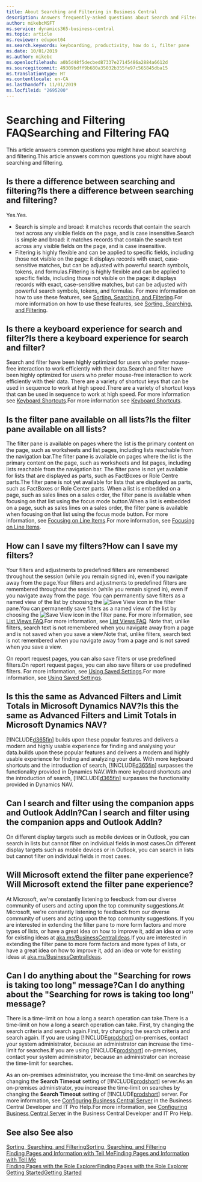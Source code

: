 ```yaml
---
title: About Searching and Filtering in Business Central
description: Answers frequently-asked questions about Search and Filter.
author: mikebcMSFT
ms.service: dynamics365-business-central
ms.topic: article
ms.reviewer: edupont04
ms.search.keywords: keyboarding, productivity, how do i, filter pane
ms.date: 10/01/2019
ms.author: mikebc
ms.openlocfilehash: a0b5d48f5decbed87337e27145486a2884a6612d
ms.sourcegitcommit: 49309bdff9b680a35032b355fe97c565845dba15
ms.translationtype: HT
ms.contentlocale: en-CA
ms.lasthandoff: 11/01/2019
ms.locfileid: "2695200"
---
```

# <a name="searching-and-filtering-faq"></a><span data-ttu-id="3dc75-103">Searching and Filtering FAQ</span><span class="sxs-lookup"><span data-stu-id="3dc75-103">Searching and Filtering FAQ</span></span>
<span data-ttu-id="3dc75-104">This article answers common questions you might have about searching and filtering.</span><span class="sxs-lookup"><span data-stu-id="3dc75-104">This article answers common questions you might have about searching and filtering.</span></span>

## <a name="is-there-a-difference-between-searching-and-filtering"></a><span data-ttu-id="3dc75-105">Is there a difference between searching and filtering?</span><span class="sxs-lookup"><span data-stu-id="3dc75-105">Is there a difference between searching and filtering?</span></span>
<span data-ttu-id="3dc75-106">Yes.</span><span class="sxs-lookup"><span data-stu-id="3dc75-106">Yes.</span></span>
- <span data-ttu-id="3dc75-107">Search is simple and broad: it matches records that contain the search text across any visible fields on the page, and is case insensitive.</span><span class="sxs-lookup"><span data-stu-id="3dc75-107">Search is simple and broad: it matches records that contain the search text across any visible fields on the page, and is case insensitive.</span></span>
- <span data-ttu-id="3dc75-108">Filtering is highly flexible and can be applied to specific fields, including those not visible on the page: it displays records with exact, case-sensitive matches, but can be adjusted with powerful search symbols, tokens, and formulas.</span><span class="sxs-lookup"><span data-stu-id="3dc75-108">Filtering is highly flexible and can be applied to specific fields, including those not visible on the page: it displays records with exact, case-sensitive matches, but can be adjusted with powerful search symbols, tokens, and formulas.</span></span> <span data-ttu-id="3dc75-109">For more information on how to use these features, see [Sorting, Searching, and Filtering](ui-enter-criteria-filters.md).</span><span class="sxs-lookup"><span data-stu-id="3dc75-109">For more information on how to use these features, see [Sorting, Searching, and Filtering](ui-enter-criteria-filters.md).</span></span>

## <a name="is-there-a-keyboard-experience-for-search-and-filter"></a><span data-ttu-id="3dc75-110">Is there a keyboard experience for search and filter?</span><span class="sxs-lookup"><span data-stu-id="3dc75-110">Is there a keyboard experience for search and filter?</span></span>
<span data-ttu-id="3dc75-111">Search and filter have been highly optimized for users who prefer mouse-free interaction to work efficiently with their data.</span><span class="sxs-lookup"><span data-stu-id="3dc75-111">Search and filter have been highly optimized for users who prefer mouse-free interaction to work efficiently with their data.</span></span> <span data-ttu-id="3dc75-112">There are a variety of shortcut keys that can be used in sequence to work at high speed.</span><span class="sxs-lookup"><span data-stu-id="3dc75-112">There are a variety of shortcut keys that can be used in sequence to work at high speed.</span></span> <span data-ttu-id="3dc75-113">For more information see [Keyboard Shortcuts](keyboard-shortcuts.md#KeyboardFilter).</span><span class="sxs-lookup"><span data-stu-id="3dc75-113">For more information see [Keyboard Shortcuts](keyboard-shortcuts.md#KeyboardFilter).</span></span>

## <a name="is-the-filter-pane-available-on-all-lists"></a><span data-ttu-id="3dc75-114">Is the filter pane available on all lists?</span><span class="sxs-lookup"><span data-stu-id="3dc75-114">Is the filter pane available on all lists?</span></span>
<span data-ttu-id="3dc75-115">The filter pane is available on pages where the list is the primary content on the page, such as worksheets and list pages, including lists reachable from the navigation bar.</span><span class="sxs-lookup"><span data-stu-id="3dc75-115">The filter pane is available on pages where the list is the primary content on the page, such as worksheets and list pages, including lists reachable from the navigation bar.</span></span> <span data-ttu-id="3dc75-116">The filter pane is not yet available for lists that are displayed as parts, such as FactBoxes or Role Centre parts.</span><span class="sxs-lookup"><span data-stu-id="3dc75-116">The filter pane is not yet available for lists that are displayed as parts, such as FactBoxes or Role Center parts.</span></span> <span data-ttu-id="3dc75-117">When a list is embedded on a page, such as sales lines on a sales order, the filter pane is available when focusing on that list using the focus mode button.</span><span class="sxs-lookup"><span data-stu-id="3dc75-117">When a list is embedded on a page, such as sales lines on a sales order, the filter pane is available when focusing on that list using the focus mode button.</span></span> <span data-ttu-id="3dc75-118">For more information, see [Focusing on Line Items](ui-enter-data.md#Focus).</span><span class="sxs-lookup"><span data-stu-id="3dc75-118">For more information, see [Focusing on Line Items](ui-enter-data.md#Focus).</span></span>

## <a name="how-can-i-save-my-filters"></a><span data-ttu-id="3dc75-119">How can I save my filters?</span><span class="sxs-lookup"><span data-stu-id="3dc75-119">How can I save my filters?</span></span>
<span data-ttu-id="3dc75-120">Your filters and adjustments to predefined filters are remembered throughout the session (while you remain signed in), even if you navigate away from the page.</span><span class="sxs-lookup"><span data-stu-id="3dc75-120">Your filters and adjustments to predefined filters are remembered throughout the session (while you remain signed in), even if you navigate away from the page.</span></span> <span data-ttu-id="3dc75-121">You can permanently save filters as a named view of the list by choosing the ![Save View](media/save_view_icon.png "Save View") icon in the filter pane.</span><span class="sxs-lookup"><span data-stu-id="3dc75-121">You can permanently save filters as a named view of the list by choosing the ![Save View](media/save_view_icon.png "Save View") icon in the filter pane.</span></span> <span data-ttu-id="3dc75-122">For more information, see [List Views FAQ](ui-views-faq.md).</span><span class="sxs-lookup"><span data-stu-id="3dc75-122">For more information, see [List Views FAQ](ui-views-faq.md).</span></span> <span data-ttu-id="3dc75-123">Note that, unlike filters, search text is not remembered when you navigate away from a page and is not saved when you save a view.</span><span class="sxs-lookup"><span data-stu-id="3dc75-123">Note that, unlike filters, search text is not remembered when you navigate away from a page and is not saved when you save a view.</span></span>

<span data-ttu-id="3dc75-124">On report request pages, you can also save filters or use predefined filters.</span><span class="sxs-lookup"><span data-stu-id="3dc75-124">On report request pages, you can also save filters or use predefined filters.</span></span> <span data-ttu-id="3dc75-125">For more information, see [Using Saved Settings](ui-work-report.md#SavedSettings).</span><span class="sxs-lookup"><span data-stu-id="3dc75-125">For more information, see [Using Saved Settings](ui-work-report.md#SavedSettings).</span></span>

## <a name="is-this-the-same-as-advanced-filters-and-limit-totals-in-microsoft-dynamics-nav"></a><span data-ttu-id="3dc75-126">Is this the same as Advanced Filters and Limit Totals in Microsoft Dynamics NAV?</span><span class="sxs-lookup"><span data-stu-id="3dc75-126">Is this the same as Advanced Filters and Limit Totals in Microsoft Dynamics NAV?</span></span>
[!INCLUDE[d365fin](includes/d365fin_md.md)] <span data-ttu-id="3dc75-127">builds upon these popular features and delivers a modern and highly usable experience for finding and analysing your data.</span><span class="sxs-lookup"><span data-stu-id="3dc75-127">builds upon these popular features and delivers a modern and highly usable experience for finding and analyzing your data.</span></span> <span data-ttu-id="3dc75-128">With more keyboard shortcuts and the introduction of search, [!INCLUDE[d365fin](includes/d365fin_md.md)] surpasses the functionality provided in Dynamics NAV.</span><span class="sxs-lookup"><span data-stu-id="3dc75-128">With more keyboard shortcuts and the introduction of search, [!INCLUDE[d365fin](includes/d365fin_md.md)] surpasses the functionality provided in Dynamics NAV.</span></span>  

## <a name="can-i-search-and-filter-using-the-companion-apps-and-outlook-addin"></a><span data-ttu-id="3dc75-129">Can I search and filter using the companion apps and Outlook AddIn?</span><span class="sxs-lookup"><span data-stu-id="3dc75-129">Can I search and filter using the companion apps and Outlook AddIn?</span></span>
<span data-ttu-id="3dc75-130">On different display targets such as mobile devices or in Outlook, you can search in lists but cannot filter on individual fields in most cases.</span><span class="sxs-lookup"><span data-stu-id="3dc75-130">On different display targets such as mobile devices or in Outlook, you can search in lists but cannot filter on individual fields in most cases.</span></span>

## <a name="will-microsoft-extend-the-filter-pane-experience"></a><span data-ttu-id="3dc75-131">Will Microsoft extend the filter pane experience?</span><span class="sxs-lookup"><span data-stu-id="3dc75-131">Will Microsoft extend the filter pane experience?</span></span>
<span data-ttu-id="3dc75-132">At Microsoft, we're constantly listening to feedback from our diverse community of users and acting upon the top community suggestions.</span><span class="sxs-lookup"><span data-stu-id="3dc75-132">At Microsoft, we're constantly listening to feedback from our diverse community of users and acting upon the top community suggestions.</span></span> <span data-ttu-id="3dc75-133">If you are interested in extending the filter pane to more form factors and more types of lists, or have a great idea on how to improve it, add an idea or vote for existing ideas at [aka.ms/BusinessCentralIdeas](https://aka.ms/businesscentralideas).</span><span class="sxs-lookup"><span data-stu-id="3dc75-133">If you are interested in extending the filter pane to more form factors and more types of lists, or have a great idea on how to improve it, add an idea or vote for existing ideas at [aka.ms/BusinessCentralIdeas](https://aka.ms/businesscentralideas).</span></span>

## <a name="can-i-do-anything-about-the-searching-for-rows-is-taking-too-long-message"></a><span data-ttu-id="3dc75-134">Can I do anything about the "Searching for rows is taking too long" message?</span><span class="sxs-lookup"><span data-stu-id="3dc75-134">Can I do anything about the "Searching for rows is taking too long" message?</span></span>

<span data-ttu-id="3dc75-135">There is a time-limit on how a long a search operation can take.</span><span class="sxs-lookup"><span data-stu-id="3dc75-135">There is a time-limit on how a long a search operation can take.</span></span> <span data-ttu-id="3dc75-136">First, try changing the search criteria and search again.</span><span class="sxs-lookup"><span data-stu-id="3dc75-136">First, try changing the search criteria and search again.</span></span> <span data-ttu-id="3dc75-137">If you are using [!INCLUDE[prodshort](includes/prodshort.md)] on-premises, contact your system administrator, because an administrator can increase the time-limit for searches.</span><span class="sxs-lookup"><span data-stu-id="3dc75-137">If you are using [!INCLUDE[prodshort](includes/prodshort.md)] on-premises, contact your system administrator, because an administrator can increase the time-limit for searches.</span></span>

<span data-ttu-id="3dc75-138">As an on-premises administrator, you increase the time-limit on searches by changing the **Search Timeout** setting of [!INCLUDE[prodshort](includes/prodshort.md)] server.</span><span class="sxs-lookup"><span data-stu-id="3dc75-138">As an on-premises administrator, you increase the time-limit on searches by changing the **Search Timeout** setting of [!INCLUDE[prodshort](includes/prodshort.md)] server.</span></span> <span data-ttu-id="3dc75-139">For more information, see [Configuring Business Central Server](https://docs.microsoft.com/en-us/dynamics365/business-central/dev-itpro/administration/configure-server-instance?#Database) in the Business Central Developer and IT Pro Help.</span><span class="sxs-lookup"><span data-stu-id="3dc75-139">For more information, see [Configuring Business Central Server](https://docs.microsoft.com/en-us/dynamics365/business-central/dev-itpro/administration/configure-server-instance?#Database) in the Business Central Developer and IT Pro Help.</span></span>

## <a name="see-also"></a><span data-ttu-id="3dc75-140">See also </span><span class="sxs-lookup"><span data-stu-id="3dc75-140">See also</span></span>
[<span data-ttu-id="3dc75-141">Sorting, Searching, and Filtering</span><span class="sxs-lookup"><span data-stu-id="3dc75-141">Sorting, Searching, and Filtering</span></span>](ui-enter-criteria-filters.md)  
[<span data-ttu-id="3dc75-142">Finding Pages and Information with Tell Me</span><span class="sxs-lookup"><span data-stu-id="3dc75-142">Finding Pages and Information with Tell Me</span></span>](ui-search.md)  
[<span data-ttu-id="3dc75-143">Finding Pages with the Role Explorer</span><span class="sxs-lookup"><span data-stu-id="3dc75-143">Finding Pages with the Role Explorer</span></span>](ui-role-explorer.md)  
[<span data-ttu-id="3dc75-144">Getting Started</span><span class="sxs-lookup"><span data-stu-id="3dc75-144">Getting Started</span></span>](product-get-started.md)  
